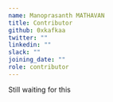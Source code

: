 ```yaml
---
name: Manoprasanth MATHAVAN
title: Contributor
github: 0xkafkaa
twitter: ""
linkedin: ""
slack: ""
joining_date: ""
role: contributor
---
```


Still waiting for this
